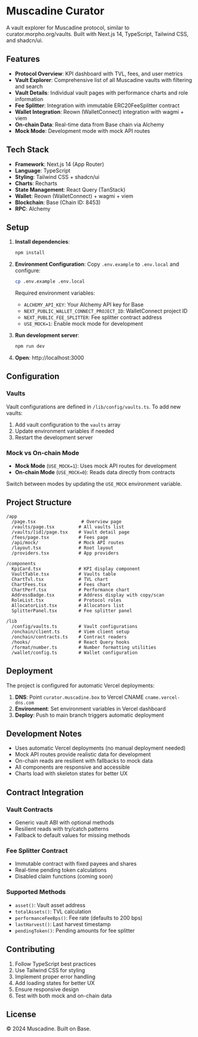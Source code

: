 # Muscadine Curator

A vault explorer for Muscadine protocol, similar to curator.morpho.org/vaults. Built with Next.js 14, TypeScript, Tailwind CSS, and shadcn/ui.

## Features

- **Protocol Overview**: KPI dashboard with TVL, fees, and user metrics
- **Vault Explorer**: Comprehensive list of all Muscadine vaults with filtering and search
- **Vault Details**: Individual vault pages with performance charts and role information
- **Fee Splitter**: Integration with immutable ERC20FeeSplitter contract
- **Wallet Integration**: Reown (WalletConnect) integration with wagmi + viem
- **On-chain Data**: Real-time data from Base chain via Alchemy
- **Mock Mode**: Development mode with mock API routes

## Tech Stack

- **Framework**: Next.js 14 (App Router)
- **Language**: TypeScript
- **Styling**: Tailwind CSS + shadcn/ui
- **Charts**: Recharts
- **State Management**: React Query (TanStack)
- **Wallet**: Reown (WalletConnect) + wagmi + viem
- **Blockchain**: Base (Chain ID: 8453)
- **RPC**: Alchemy

## Setup

1. **Install dependencies**:
   ```bash
   npm install
   ```

2. **Environment Configuration**:
   Copy `.env.example` to `.env.local` and configure:
   ```bash
   cp .env.example .env.local
   ```

   Required environment variables:
   - `ALCHEMY_API_KEY`: Your Alchemy API key for Base
   - `NEXT_PUBLIC_WALLET_CONNECT_PROJECT_ID`: WalletConnect project ID
   - `NEXT_PUBLIC_FEE_SPLITTER`: Fee splitter contract address
   - `USE_MOCK=1`: Enable mock mode for development

3. **Run development server**:
   ```bash
   npm run dev
   ```

4. **Open**: http://localhost:3000

## Configuration

### Vaults

Vault configurations are defined in `/lib/config/vaults.ts`. To add new vaults:

1. Add vault configuration to the `vaults` array
2. Update environment variables if needed
3. Restart the development server

### Mock vs On-chain Mode

- **Mock Mode** (`USE_MOCK=1`): Uses mock API routes for development
- **On-chain Mode** (`USE_MOCK=0`): Reads data directly from contracts

Switch between modes by updating the `USE_MOCK` environment variable.

## Project Structure

```
/app
  /page.tsx                 # Overview page
  /vaults/page.tsx         # All vaults list
  /vaults/[id]/page.tsx    # Vault detail page
  /fees/page.tsx           # Fees page
  /api/mock/               # Mock API routes
  /layout.tsx              # Root layout
  /providers.tsx           # App providers

/components
  KpiCard.tsx              # KPI display component
  VaultTable.tsx           # Vaults table
  ChartTvl.tsx             # TVL chart
  ChartFees.tsx            # Fees chart
  ChartPerf.tsx            # Performance chart
  AddressBadge.tsx         # Address display with copy/scan
  RoleList.tsx             # Protocol roles
  AllocatorList.tsx        # Allocators list
  SplitterPanel.tsx        # Fee splitter panel

/lib
  /config/vaults.ts        # Vault configurations
  /onchain/client.ts       # Viem client setup
  /onchain/contracts.ts    # Contract readers
  /hooks/                  # React Query hooks
  /format/number.ts        # Number formatting utilities
  /wallet/config.ts        # Wallet configuration
```

## Deployment

The project is configured for automatic Vercel deployments:

1. **DNS**: Point `curator.muscadine.box` to Vercel CNAME `cname.vercel-dns.com`
2. **Environment**: Set environment variables in Vercel dashboard
3. **Deploy**: Push to main branch triggers automatic deployment

## Development Notes

- Uses automatic Vercel deployments (no manual deployment needed)
- Mock API routes provide realistic data for development
- On-chain reads are resilient with fallbacks to mock data
- All components are responsive and accessible
- Charts load with skeleton states for better UX

## Contract Integration

### Vault Contracts
- Generic vault ABI with optional methods
- Resilient reads with try/catch patterns
- Fallback to default values for missing methods

### Fee Splitter Contract
- Immutable contract with fixed payees and shares
- Real-time pending token calculations
- Disabled claim functions (coming soon)

### Supported Methods
- `asset()`: Vault asset address
- `totalAssets()`: TVL calculation
- `performanceFeeBps()`: Fee rate (defaults to 200 bps)
- `lastHarvest()`: Last harvest timestamp
- `pendingToken()`: Pending amounts for fee splitter

## Contributing

1. Follow TypeScript best practices
2. Use Tailwind CSS for styling
3. Implement proper error handling
4. Add loading states for better UX
5. Ensure responsive design
6. Test with both mock and on-chain data

## License

© 2024 Muscadine. Built on Base.